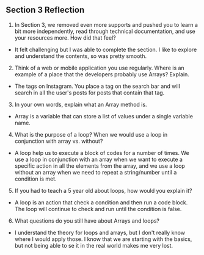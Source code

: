 ## Section 3 Reflection

1. In Section 3, we removed even more supports and pushed you to learn a bit more independently, read through technical documentation, and use your resources more. How did that feel?

- It felt challenging but I was able to complete the section. I like to explore and understand the contents, so was pretty smooth.

2. Think of a web or mobile application you use regularly. Where is an example of a place that the developers probably use Arrays? Explain.

- The tags on Instagram. You place a tag on the search bar and will search in all the user's posts for posts that contain that tag.

3. In your own words, explain what an Array method is.

- Array is a variable that can store a list of values under a single variable name.

4. What is the purpose of a loop? When we would use a loop in conjunction with array vs. without?

- A loop help us to execute a block of codes for a number of times. We use a loop in conjunction with an array when we want to execute a specific action in all the elements from the array, and we use a loop without an array when we need to repeat a string/number until a condition is met.

5. If you had to teach a 5 year old about loops, how would you explain it?

- A loop is an action that check a condition and then run a code block. The loop will continue to check and run until the condition is false.

6. What questions do you still have about Arrays and loops?

- I understand the theory for loops and arrays, but I don't really know where I would apply those. I know that we are starting with the basics, but not being able to se it in the real world makes me very lost.

